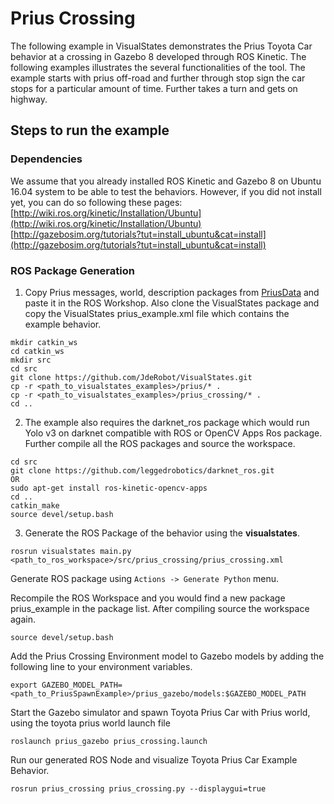 # Prius Crossing
The following example in VisualStates demonstrates the Prius Toyota Car behavior at a crossing in Gazebo 8 developed through ROS Kinetic. The following examples illustrates the several functionalities of the tool. The example starts with prius off-road and further through stop sign the car stops for a particular amount of time. Further takes a turn and gets on highway.

## Steps to run the example
### Dependencies
We assume that you already installed ROS Kinetic and Gazebo 8 on Ubuntu 16.04 system to be able to test the behaviors. However, if you did not install yet, you can do so following these pages: [http://wiki.ros.org/kinetic/Installation/Ubuntu](http://wiki.ros.org/kinetic/Installation/Ubuntu)  [http://gazebosim.org/tutorials?tut=install_ubuntu&cat=install](http://gazebosim.org/tutorials?tut=install_ubuntu&cat=install)

### ROS Package Generation
1. Copy Prius messages, world, description packages from [PriusData](/prius) and paste it in the ROS Workshop. Also clone the VisualStates package and copy the VisualStates prius_example.xml file which contains the example behavior.
```
mkdir catkin_ws
cd catkin_ws
mkdir src
cd src
git clone https://github.com/JdeRobot/VisualStates.git
cp -r <path_to_visualstates_examples>/prius/* .
cp -r <path_to_visualstates_examples>/prius_crossing/* .
cd ..
```

2. The example also requires the darknet_ros package which would run Yolo v3 on darknet compatible with ROS or OpenCV Apps Ros package. Further compile all the ROS packages and source the workspace.
```
cd src
git clone https://github.com/leggedrobotics/darknet_ros.git
OR
sudo apt-get install ros-kinetic-opencv-apps
cd ..
catkin_make
source devel/setup.bash
```

3. Generate the ROS Package of the behavior using the **visualstates**.
```
rosrun visualstates main.py <path_to_ros_workspace>/src/prius_crossing/prius_crossing.xml

```
Generate ROS package using `Actions -> Generate Python` menu.

Recompile the ROS Workspace and you would find a new package prius_example in the package list. After compiling source the workspace again.

```
source devel/setup.bash
```
Add the Prius Crossing Environment model to Gazebo models by adding the following line to your environment variables.
```
export GAZEBO_MODEL_PATH=<path_to_PriusSpawnExample>/prius_gazebo/models:$GAZEBO_MODEL_PATH
```
Start the Gazebo simulator and spawn Toyota Prius Car with Prius world, using the toyota prius world launch file
```
roslaunch prius_gazebo prius_crossing.launch
```
Run our generated ROS Node and visualize Toyota Prius Car Example Behavior.
```
rosrun prius_crossing prius_crossing.py --displaygui=true
```
